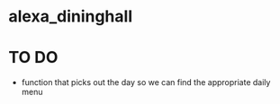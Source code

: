 # alexa_dininghall

# TO DO
* function that picks out the day so we can find the appropriate daily menu
